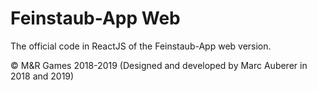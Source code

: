 # Feinstaub-App Web

The official code in ReactJS of the Feinstaub-App web version.

© M&R Games 2018-2019 (Designed and developed by Marc Auberer in 2018 and 2019)
